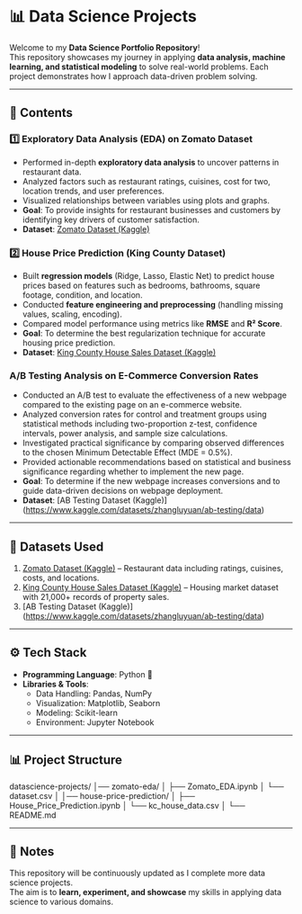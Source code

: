 # 📊 Data Science Projects  

Welcome to my **Data Science Portfolio Repository**!  
This repository showcases my journey in applying **data analysis, machine learning, and statistical modeling** to solve real-world problems. Each project demonstrates how I approach data-driven problem solving.  

---

## 📑 Contents  

### 1️⃣ Exploratory Data Analysis (EDA) on Zomato Dataset  
- Performed in-depth **exploratory data analysis** to uncover patterns in restaurant data.  
- Analyzed factors such as restaurant ratings, cuisines, cost for two, location trends, and user preferences.  
- Visualized relationships between variables using plots and graphs.  
- **Goal**: To provide insights for restaurant businesses and customers by identifying key drivers of customer satisfaction.  
- **Dataset**: [Zomato Dataset (Kaggle)](https://www.kaggle.com/datasets/rishikeshkonapure/zomato)  

### 2️⃣ House Price Prediction (King County Dataset)  
- Built **regression models** (Ridge, Lasso, Elastic Net) to predict house prices based on features such as bedrooms, bathrooms, square footage, condition, and location.  
- Conducted **feature engineering and preprocessing** (handling missing values, scaling, encoding).  
- Compared model performance using metrics like **RMSE** and **R² Score**.  
- **Goal**: To determine the best regularization technique for accurate housing price prediction.  
- **Dataset**: [King County House Sales Dataset (Kaggle)](https://www.kaggle.com/datasets/shivachandel/kc-house-data/data)

### A/B Testing Analysis on E-Commerce Conversion Rates
- Conducted an A/B test to evaluate the effectiveness of a new webpage compared to the existing page on an e-commerce website.
- Analyzed conversion rates for control and treatment groups using statistical methods including two-proportion z-test, confidence intervals, power analysis, and sample size calculations.
- Investigated practical significance by comparing observed differences to the chosen Minimum Detectable Effect (MDE = 0.5%).
- Provided actionable recommendations based on statistical and business significance regarding whether to implement the new page.
- **Goal**: To determine if the new webpage increases conversions and to guide data-driven decisions on webpage deployment.
- **Dataset**: [AB Testing Dataset (Kaggle)] (https://www.kaggle.com/datasets/zhangluyuan/ab-testing/data)

---

## 📂 Datasets Used  

1. [Zomato Dataset (Kaggle)](https://www.kaggle.com/datasets/rishikeshkonapure/zomato) – Restaurant data including ratings, cuisines, costs, and locations.  
2. [King County House Sales Dataset (Kaggle)](https://www.kaggle.com/datasets/shivachandel/kc-house-data/data) – Housing market dataset with 21,000+ records of property sales.
3. [AB Testing Dataset (Kaggle)] (https://www.kaggle.com/datasets/zhangluyuan/ab-testing/data)

---

## ⚙️ Tech Stack  

- **Programming Language**: Python 🐍  
- **Libraries & Tools**:  
  - Data Handling: Pandas, NumPy  
  - Visualization: Matplotlib, Seaborn  
  - Modeling: Scikit-learn  
  - Environment: Jupyter Notebook  

---

## 📊 Project Structure  
datascience-projects/
│── zomato-eda/
│ ├── Zomato_EDA.ipynb
│ └── dataset.csv
│
│── house-price-prediction/
│ ├── House_Price_Prediction.ipynb
│ └── kc_house_data.csv
│
└── README.md


---

## 📌 Notes  

This repository will be continuously updated as I complete more data science projects.  
The aim is to **learn, experiment, and showcase** my skills in applying data science to various domains.  

